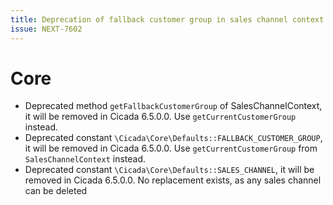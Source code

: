 ```yaml
---
title: Deprecation of fallback customer group in sales channel context
issue: NEXT-7602
---
```

# Core
* Deprecated method `getFallbackCustomerGroup` of SalesChannelContext, it will be removed in Cicada 6.5.0.0. Use `getCurrentCustomerGroup` instead.
* Deprecated constant `\Cicada\Core\Defaults::FALLBACK_CUSTOMER_GROUP`, it will be removed in Cicada 6.5.0.0. Use `getCurrentCustomerGroup` from `SalesChannelContext` instead.
* Deprecated constant `\Cicada\Core\Defaults::SALES_CHANNEL`, it will be removed in Cicada 6.5.0.0. No replacement exists, as any sales channel can be deleted

